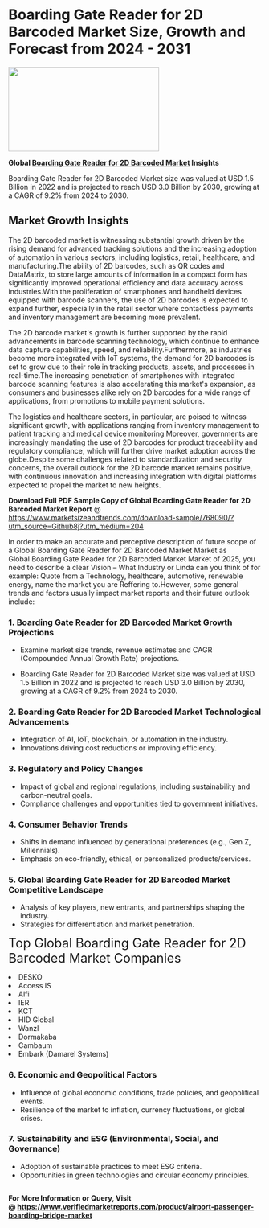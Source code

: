<H1>Boarding Gate Reader for 2D Barcoded Market Size, Growth and Forecast from 2024 - 2031</H1><img class="aligncenter size-medium wp-image-584254" src="https://thirdeyenews.in/wp-content/uploads/2024/09/Global-Market-Research-300x168.jpeg" alt="" width="300" height="168" /><p><strong>Global&nbsp;<a href="https://www.marketsizeandtrends.com/download-sample/768090/?utm_source=Github8j?utm_medium=204">Boarding Gate Reader for 2D Barcoded Market</a> Insights</strong></p><p>Boarding Gate Reader for 2D Barcoded Market size was valued at USD 1.5 Billion in 2022 and is projected to reach USD 3.0 Billion by 2030, growing at a CAGR of 9.2% from 2024 to 2030.</p><p><h2>Market Growth Insights</h2> <p>The 2D barcoded market is witnessing substantial growth driven by the rising demand for advanced tracking solutions and the increasing adoption of automation in various sectors, including logistics, retail, healthcare, and manufacturing.The ability of 2D barcodes, such as QR codes and DataMatrix, to store large amounts of information in a compact form has significantly improved operational efficiency and data accuracy across industries.With the proliferation of smartphones and handheld devices equipped with barcode scanners, the use of 2D barcodes is expected to expand further, especially in the retail sector where contactless payments and inventory management are becoming more prevalent.</p> <p>The 2D barcode market's growth is further supported by the rapid advancements in barcode scanning technology, which continue to enhance data capture capabilities, speed, and reliability.Furthermore, as industries become more integrated with IoT systems, the demand for 2D barcodes is set to grow due to their role in tracking products, assets, and processes in real-time.The increasing penetration of smartphones with integrated barcode scanning features is also accelerating this market's expansion, as consumers and businesses alike rely on 2D barcodes for a wide range of applications, from promotions to mobile payment solutions.</p> <p>The logistics and healthcare sectors, in particular, are poised to witness significant growth, with applications ranging from inventory management to patient tracking and medical device monitoring.Moreover, governments are increasingly mandating the use of 2D barcodes for product traceability and regulatory compliance, which will further drive market adoption across the globe.Despite some challenges related to standardization and security concerns, the overall outlook for the 2D barcode market remains positive, with continuous innovation and increasing integration with digital platforms expected to propel the market to new heights.</p> <p><span class=""><strong>Download Full PDF Sample Copy of Global Boarding Gate Reader for 2D Barcoded Market Report</strong> @ <a href="https://www.marketsizeandtrends.com/download-sample/768090/?utm_source=Github8j?utm_medium=204" target="_blank">https://www.marketsizeandtrends.com/download-sample/768090/?utm_source=Github8j?utm_medium=204</a></span></p><p>In order to make an accurate and perceptive description of future scope of a Global&nbsp;Boarding Gate Reader for 2D Barcoded Market Market as Global&nbsp;Boarding Gate Reader for 2D Barcoded Market Market of 2025, you need to describe a clear Vision &ndash; What Industry or Linda can you think of for example: Quote from a Technology, healthcare, automotive, renewable energy, name the market you are Reffering to.However, some general trends and factors usually impact market reports and their future outlook include:</p><h3>1.&nbsp;<strong>Boarding Gate Reader for 2D Barcoded Market Growth Projections</strong></h3><ul><li>Examine market size trends, revenue estimates and CAGR (Compounded Annual Growth Rate) projections.</li><li><p>Boarding Gate Reader for 2D Barcoded Market size was valued at USD 1.5 Billion in 2022 and is projected to reach USD 3.0 Billion by 2030, growing at a CAGR of 9.2% from 2024 to 2030.</p></li></ul><h3>2.&nbsp;<strong>Boarding Gate Reader for 2D Barcoded Market Technological Advancements</strong></h3><ul><li>Integration of AI, IoT, blockchain, or automation in the industry.</li><li>Innovations driving cost reductions or improving efficiency.</li></ul><h3>3.&nbsp;<strong>Regulatory and Policy Changes</strong></h3><ul><li>Impact of global and regional regulations, including sustainability and carbon-neutral goals.</li><li>Compliance challenges and opportunities tied to government initiatives.</li></ul><h3>4.&nbsp;<strong>Consumer Behavior Trends</strong></h3><ul><li>Shifts in demand influenced by generational preferences (e.g., Gen Z, Millennials).</li><li>Emphasis on eco-friendly, ethical, or personalized products/services.</li></ul><h3>5.&nbsp;<strong>Global Boarding Gate Reader for 2D Barcoded Market Competitive Landscape</strong></h3><ul><li>Analysis of key players, new entrants, and partnerships shaping the industry.</li><li>Strategies for differentiation and market penetration.</li></ul><p data-pm-slice="1 1 []"><span style="color: inherit; font-family: inherit; font-size: 25px;">Top Global Boarding Gate Reader for 2D Barcoded Market Companies</span></p><div class="" data-test-id=""><p><li>DESKO</li><li> Access IS</li><li> Alfi</li><li> IER</li><li> KCT</li><li> HID Global</li><li> Wanzl</li><li> Dormakaba</li><li> Cambaum</li><li> Embark (Damarel Systems)</li></p></div><h3>6.&nbsp;<strong>Economic and Geopolitical Factors</strong></h3><ul><li>Influence of global economic conditions, trade policies, and geopolitical events.</li><li>Resilience of the market to inflation, currency fluctuations, or global crises.</li></ul><h3>7.&nbsp;<strong>Sustainability and ESG (Environmental, Social, and Governance)</strong></h3><ul><li>Adoption of sustainable practices to meet ESG criteria.</li><li>Opportunities in green technologies and circular economy principles.</li></ul><h2><strong style="font-size: 14px;">For More Information or Query, Visit @&nbsp;</strong><a style="background-color: #ffffff; font-size: 14px;" href="https://www.marketsizeandtrends.com/report/boarding-gate-reader-for-2d-barcoded-market/" target="_blank">https://www.verifiedmarketreports.com/product/airport-passenger-boarding-bridge-market</a></h2>